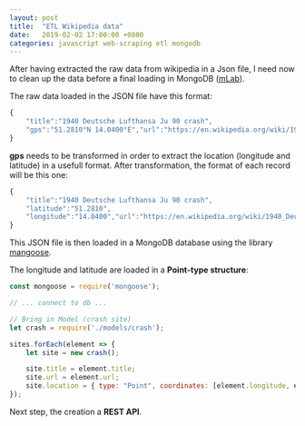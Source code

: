 ```yaml
---
layout: post
title:  "ETL Wikipedia data"
date:   2019-02-02 17:00:00 +0800
categories: javascript web-scraping etl mongodb
---
```

After having extracted the raw data from wikipedia in a Json file, I need now to clean up the data before a final loading in MongoDB ([mLab](https://mlab.com/)).

The raw data loaded in the JSON file have this format:

```javascript
{
    "title":"1940 Deutsche Lufthansa Ju 90 crash",     
    "gps":"51.2810°N 14.0400°E","url":"https://en.wikipedia.org/wiki/1940_Deutsche_Lufthansa_Ju_90_crash"
}
```

**gps** needs to be transformed in order to extract the location (longitude and latitude) in a usefull format.
After transformation, the format of each record will be this one:

```javascript
{
    "title":"1940 Deutsche Lufthansa Ju 90 crash",
    "latitude":"51.2810",
    "longitude":"14.0400","url":"https://en.wikipedia.org/wiki/1940_Deutsche_Lufthansa_Ju_90_crash"
}
```

This JSON file is then loaded in a MongoDB database using the library [mangoose](https://mongoosejs.com/).

The longitude and latitude are loaded in a **Point-type structure**:

```javascript
const mongoose = require('mongoose');

// ... connect to db ...

// Bring in Model (crash site)
let crash = require('./models/crash');

sites.forEach(element => {
    let site = new crash();

    site.title = element.title;
    site.url = element.url;
    site.location = { type: "Point", coordinates: [element.longitude, element.latitude]};
});
```

Next step, the creation a **REST API**.